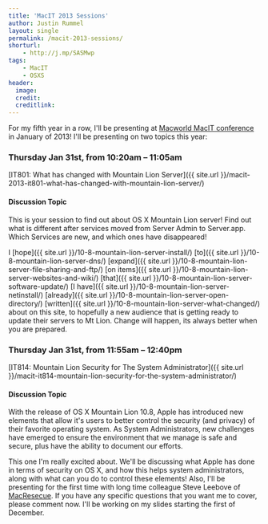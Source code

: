 ```yaml
---
title: 'MacIT 2013 Sessions'
author: Justin Rummel
layout: single
permalink: /macit-2013-sessions/
shorturl:
    - http://j.mp/SASMwp
tags:
    - MacIT
    - OSXS
header:
  image:
  credit:
  creditlink:
---
```

For my fifth year in a row, I'll be presenting at [Macworld MacIT conference][MacIT] in January of 2013! I'll be presenting on two topics this year:

### Thursday Jan 31st, from 10:20am – 11:05am
[IT801: What has changed with Mountain Lion Server]({{ site.url }}/macit-2013-it801-what-has-changed-with-mountain-lion-server/)

#### Discussion Topic
This is your session to find out about OS X Mountain Lion server! Find out what is different after services moved from Server Admin to Server.app. Which Services are new, and which ones have disappeared!

I [hope]({{ site.url }}/10-8-mountain-lion-server-install/) [to]({{ site.url }}/10-8-mountain-lion-server-dns/) [expand]({{ site.url }}/10-8-mountain-lion-server-file-sharing-and-ftp/) [on items]({{ site.url }}/10-8-mountain-lion-server-websites-and-wiki/) [that]({{ site.url }}/10-8-mountain-lion-server-software-update/) [I have]({{ site.url }}/10-8-mountain-lion-server-netinstall/) [already]({{ site.url }}/10-8-mountain-lion-server-open-directory/) [written]({{ site.url }}/10-8-mountain-lion-server-what-changed/) about on this site, to hopefully a new audience that is getting ready to update their servers to Mt Lion. Change will happen, its always better when you are prepared.

### Thursday Jan 31st, from 11:55am – 12:40pm
[IT814: Mountain Lion Security for The System Administrator]({{ site.url }}/macit-it814-mountain-lion-security-for-the-system-administrator/)

#### Discussion Topic
With the release of OS X Mountain Lion 10.8, Apple has introduced new elements that allow it's users to better control the security (and privacy) of their favorite operating system. As System Administrators, new challenges have emerged to ensure the environment that we manage is safe and secure, plus have the ability to document our efforts.

This one I'm really excited about. We'll be discussing what Apple has done in terms of security on OS X, and how this helps system administrators, along with what can you do to control these elements! Also, I'll be presenting for the first time with long time colleague Steve Leebove of [MacResecue][MacResecue]. If you have any specific questions that you want me to cover, please comment now. I'll be working on my slides starting the first of December.

[MacIT]: http://www.macitconf.com
[MacResecue]: http://www.macrescue.com